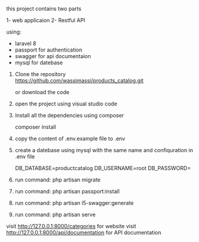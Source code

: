 
this project contains two parts

1- web applicaion
2- Restful API 

using:

- laravel 8 
- passport for authentication 
- swagger for api documentaion 
- mysql for datebase


1. Clone the repository 
	https://github.com/wassimassi/products_catalog.git
	
	or download the code
	
2. open the project using visual studio code


3. Install all the dependencies using composer

	composer install
	
4. copy the content of .env.example file to .env
	
5. create a datebase using mysql with the same name and confiquration in .env file
	
	DB_DATABASE=productcatalog
	DB_USERNAME=root
	DB_PASSWORD=

6. run command: php artisan migrate

7. run command: php artisan passport:install
	
8. run command: php artisan l5-swagger:generate

8. run command: php artisan serve

visit http://127.0.0.1:8000/categories for website
visit http://127.0.0.1:8000/api/documentation for API documentation



